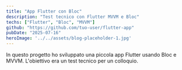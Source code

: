 ```yaml
---
title: "App Flutter con Bloc"
description: "Test tecnico con Flutter MVVM e Bloc"
techs: ["Flutter", "Bloc", "MVVM"]
github: "https://github.com/tuo-user/flutter-app"
pubDate: "2025-07-16"
heroImage: '../../assets/blog-placeholder-1.jpg'
---
```


In questo progetto ho sviluppato una piccola app Flutter usando Bloc e MVVM. L'obiettivo era un test tecnico per un colloquio.
